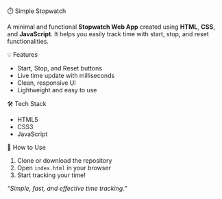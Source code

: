 ⏱️ Simple Stopwatch

A minimal and functional **Stopwatch Web App** created using **HTML**, **CSS**, and **JavaScript**. It helps you easily track time with start, stop, and reset functionalities.

💡 Features
- Start, Stop, and Reset buttons
- Live time update with milliseconds
- Clean, responsive UI
- Lightweight and easy to use

🛠️ Tech Stack
- HTML5
- CSS3
- JavaScript

🚀 How to Use
1. Clone or download the repository
2. Open `index.html` in your browser
3. Start tracking your time!

*“Simple, fast, and effective time tracking.”*
